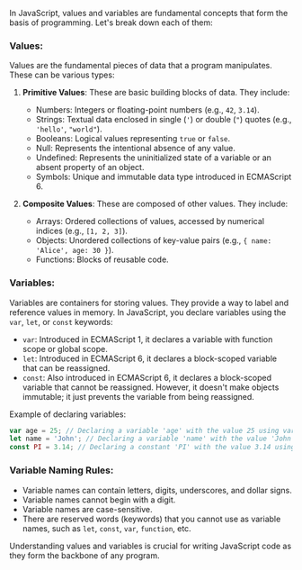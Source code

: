 In JavaScript, values and variables are fundamental concepts that form the basis of programming. Let's break down each of them:

### Values:
Values are the fundamental pieces of data that a program manipulates. These can be various types:

1. **Primitive Values**: These are basic building blocks of data. They include:
   - Numbers: Integers or floating-point numbers (e.g., `42`, `3.14`).
   - Strings: Textual data enclosed in single (`'`) or double (`"`) quotes (e.g., `'hello'`, `"world"`).
   - Booleans: Logical values representing `true` or `false`.
   - Null: Represents the intentional absence of any value.
   - Undefined: Represents the uninitialized state of a variable or an absent property of an object.
   - Symbols: Unique and immutable data type introduced in ECMAScript 6.
   
2. **Composite Values**: These are composed of other values. They include:
   - Arrays: Ordered collections of values, accessed by numerical indices (e.g., `[1, 2, 3]`).
   - Objects: Unordered collections of key-value pairs (e.g., `{ name: 'Alice', age: 30 }`).
   - Functions: Blocks of reusable code.

### Variables:
Variables are containers for storing values. They provide a way to label and reference values in memory. In JavaScript, you declare variables using the `var`, `let`, or `const` keywords:

- `var`: Introduced in ECMAScript 1, it declares a variable with function scope or global scope.
- `let`: Introduced in ECMAScript 6, it declares a block-scoped variable that can be reassigned.
- `const`: Also introduced in ECMAScript 6, it declares a block-scoped variable that cannot be reassigned. However, it doesn't make objects immutable; it just prevents the variable from being reassigned.

Example of declaring variables:

```javascript
var age = 25; // Declaring a variable 'age' with the value 25 using var.
let name = 'John'; // Declaring a variable 'name' with the value 'John' using let.
const PI = 3.14; // Declaring a constant 'PI' with the value 3.14 using const.
```

### Variable Naming Rules:
- Variable names can contain letters, digits, underscores, and dollar signs.
- Variable names cannot begin with a digit.
- Variable names are case-sensitive.
- There are reserved words (keywords) that you cannot use as variable names, such as `let`, `const`, `var`, `function`, etc.

Understanding values and variables is crucial for writing JavaScript code as they form the backbone of any program.